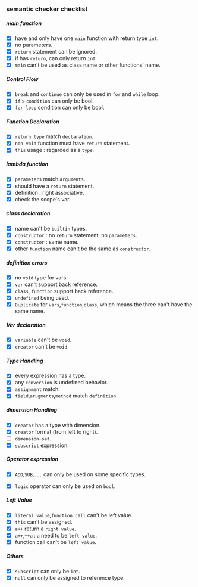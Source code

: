 ### semantic checker checklist

##### main function

- [x] have and only have one `main` function with return type `int`.
- [x] no parameters.
- [x] `return` statement can be ignored.
- [x] if has `return`, can only return `int`.
- [x] `main` can't be used as class name or other functions' name.

##### Control Flow

- [x] `break` and `continue` can only be used in `for` and `while` loop.
- [x] `if`'s `condition` can only be bool.
- [x] `for-loop` condition can only be bool.

##### Function Declaration

- [x] `return type` match `declaration`.
- [x] `non-void` function must have `return` statement.
- [x] `this` usage : regarded as a `type`.

##### lambda function

- [x] `parameters` match `arguments`.
- [x] should have a `return` statement.
- [x] definition : right associative.
- [x] check the scope's var.

##### class declaration

- [x] name can't be `builtin` types.
- [x] `constructor` : no `return` statement, no `parameters`.
- [x] `constructor` : same name.
- [x] other `function` name can't be the same as `constructor`.

##### definition errors

- [x] no `void` type for vars.
- [x] `var` can't support back reference.
- [x] `class`, `function` support back reference.
- [x] `undefined` being used.
- [x] `Duplicate` for `vars`,`function`,`class`, which means the three can't have the same name.

##### Var declaration

- [x] `variable` can't be `void`. 
- [x] `creator` can't be `void`.

##### Type Handling

- [x] every expression has a type.
- [x] any `conversion` is undefined behavior.
- [x] `assignment` match.
- [x] `field`,`arugments`,`method` match `definition`.

##### dimension Handling

- [x] `creator` has a type with dimension.
- [x] `creator` format (from left to right).
- [ ] ~~`dimension set`.~~
- [x] `subscript` expression.

##### Operator expression

- [x] `ADD`,`SUB`,`...` can only be used on some specific types.
- [x] `logic` operator can only be used on `bool`.


##### Left Value

- [x] `literal value`,`function call` can't be left value.
- [x] `this` can't be assigned.
- [x] `a++` return a `right value`.
- [x] `a++`,`++a` : `a` need to be `left value`.
- [x] function call can't be `left value`.

##### Others

- [x] `subscript` can only be `int`.
- [x] `null` can only be assigned to reference type.